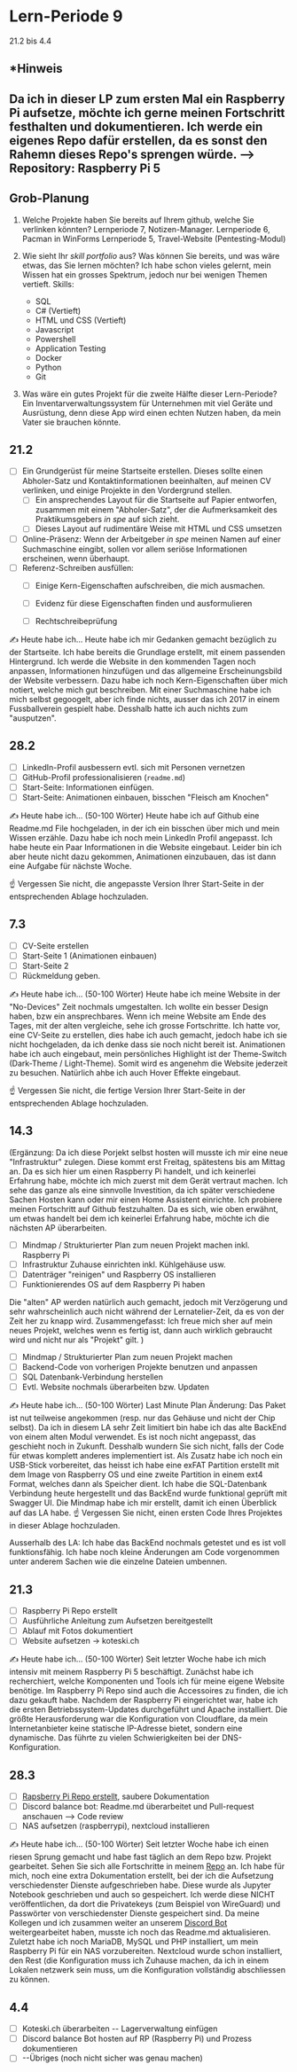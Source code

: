 # Lern-Periode 9

21.2 bis 4.4

## *Hinweis
Da ich in dieser LP zum ersten Mal ein Raspberry Pi aufsetze, möchte ich gerne meinen Fortschritt festhalten und dokumentieren. Ich werde ein eigenes Repo dafür erstellen, da es sonst den Rahemn dieses Repo's sprengen würde.
--> Repository: Raspberry Pi 5
--
## Grob-Planung

1. Welche Projekte haben Sie bereits auf Ihrem github, welche Sie verlinken könnten?
   Lernperiode 7, Notizen-Manager.
   Lernperiode 6, Pacman in WinForms
   Lernperiode 5, Travel-Website
   (Pentesting-Modul)
   
3. Wie sieht Ihr *skill portfolio* aus? Was können Sie bereits, und was wäre etwas, das Sie lernen möchten?
   Ich habe schon vieles gelernt, mein Wissen hat ein grosses Spektrum, jedoch nur bei wenigen Themen vertieft.
   Skills:
   - SQL
   - C# (Vertieft)
   - HTML und CSS (Vertieft)
   - Javascript
   - Powershell
   - Application Testing
   - Docker
   - Python
   - Git
     
5. Was wäre ein gutes Projekt für die zweite Hälfte dieser Lern-Periode?
   Ein Inventarverwaltungssystem für Unternehmen mit viel Geräte und Ausrüstung, denn diese App wird einen echten Nutzen haben, da mein Vater sie brauchen könnte.

## 21.2

- [ ] Ein Grundgerüst für meine Startseite erstellen. Dieses sollte einen Abholer-Satz und Kontaktinformationen beeinhalten, auf meinen CV verlinken, und einige Projekte in den Vordergrund stellen.
  - [ ] Ein ansprechendes Layout für die Startseite auf Papier entworfen, zusammen mit einem "Abholer-Satz", der die Aufmerksamkeit des Praktikumsgebers *in spe* auf sich zieht.
  - [ ] Dieses Layout auf rudimentäre Weise mit HTML und CSS umsetzen

- [ ] Online-Präsenz: Wenn der Arbeitgeber *in spe* meinen Namen auf einer Suchmaschine eingibt, sollen vor allem seriöse Informationen erscheinen, wenn überhaupt. 
- [ ] Referenz-Schreiben ausfüllen:
  - [ ] Einige Kern-Eigenschaften aufschreiben, die mich ausmachen.
  - [ ] Evidenz für diese Eigenschaften finden und ausformulieren
  - [ ] Rechtschreibeprüfung


✍️ Heute habe ich...
Heute habe ich mir Gedanken gemacht bezüglich zu der Startseite. Ich habe bereits die Grundlage erstellt, mit einem passenden Hintergrund. Ich werde die Website in den kommenden Tagen noch anpassen, Informationen hinzufügen und das allgemeine Erscheinungsbild der Website verbessern. Dazu habe ich noch Kern-Eigenschaften über mich notiert, welche mich gut beschreiben. Mit einer Suchmaschine habe ich mich selbst gegoogelt, aber ich finde nichts, ausser das ich 2017 in einem Fussballverein gespielt habe. Desshalb hatte ich auch nichts zum "ausputzen".

## 28.2

- [ ] LinkedIn-Profil ausbessern evtl. sich mit Personen vernetzen
- [ ] GitHub-Profil professionalisieren (`readme.md`)
- [ ] Start-Seite: Informationen einfügen.
- [ ] Start-Seite: Animationen einbauen, bisschen "Fleisch am Knochen"

✍️ Heute habe ich... (50-100 Wörter)
Heute habe ich auf Github eine Readme.md File hochgeladen, in der ich ein bisschen über mich und mein Wissen erzähle. Dazu habe ich noch mein LinkedIn Profil angepasst. Ich habe heute ein Paar Informationen in die Website eingebaut. Leider bin ich aber heute nicht dazu gekommen, Animationen einzubauen, das ist dann eine Aufgabe für nächste Woche.

☝️ Vergessen Sie nicht, die angepasste Version Ihrer Start-Seite in der entsprechenden Ablage hochzuladen.

## 7.3

- [ ] CV-Seite erstellen
- [ ] Start-Seite 1 (Animationen einbauen)
- [ ] Start-Seite 2
- [ ] Rückmeldung geben.

✍️ Heute habe ich... (50-100 Wörter)
Heute habe ich meine Website in der "No-Devices" Zeit nochmals umgestalten. Ich wollte ein besser Design haben, bzw ein ansprechbares. Wenn ich meine Website am Ende des Tages, mit der alten vergleiche, sehe ich grosse Fortschritte. Ich hatte vor, eine CV-Seite zu erstellen, dies habe ich auch gemacht, jedoch habe ich sie nicht hochgeladen, da ich denke dass sie noch nicht bereit ist. Animationen habe ich auch eingebaut, mein persönliches Highlight ist der Theme-Switch (Dark-Theme / Light-Theme). Somit wird es angenehm die Website jederzeit zu besuchen. Natürlich ahbe ich auch Hover Effekte eingebaut.

☝️ Vergessen Sie nicht, die fertige Version Ihrer Start-Seite in der entsprechenden Ablage hochzuladen.

## 14.3

(Ergänzung:
Da ich diese Porjekt selbst hosten will musste ich mir eine neue "Infrastruktur" zulegen. Diese kommt erst Freitag, spätestens bis am Mittag an. Da es sich hier um einen Raspberry Pi handelt, und ich keinerlei Erfahrung habe, möchte ich mich zuerst mit dem Gerät vertraut machen.
Ich sehe das ganze als eine sinnvolle Investition, da ich später verschiedene Sachen Hosten kann oder mir einen Home Assistent einrichte. Ich probiere meinen Fortschritt auf Github festzuhalten.
Da es sich, wie oben erwähnt, um etwas handelt bei dem ich keinerlei Erfahrung habe, möchte ich die nächsten AP überarbeiten.


- [ ] Mindmap / Strukturierter Plan zum neuen Projekt machen inkl. Raspberry Pi
- [ ] Infrastruktur Zuhause einrichten inkl. Kühlgehäuse usw.
- [ ] Datenträger "reinigen" und Raspberry OS installieren
- [ ] Funktionierendes OS auf dem Raspberry Pi haben

Die "alten" AP werden natürlich auch gemacht, jedoch mit Verzögerung und sehr wahrscheinlich auch nicht während der Lernatelier-Zeit, da es von der Zeit her zu knapp wird.
Zusammengefasst: Ich freue mich sher auf mein neues Projekt, welches wenn es fertig ist, dann auch wirklich gebraucht wird und nicht nur als "Projekt" gilt. 
)



- [ ] Mindmap / Strukturierter Plan zum neuen Projekt machen
- [ ] Backend-Code von vorherigen Projekte benutzen und anpassen
- [ ] SQL Datenbank-Verbindung herstellen
- [ ] Evtl. Website nochmals überarbeiten bzw. Updaten

✍️ Heute habe ich... (50-100 Wörter)
Last Minute Plan Änderung: Das Paket ist nut teilweise angekommen (resp. nur das Gehäuse und nicht der Chip selbst). Da ich in diesem LA sehr Zeit limitiert bin habe ich das alte BackEnd von einem alten Modul verwendet. Es ist noch nicht angepasst, das geschieht noch in Zukunft. Desshalb wundern Sie sich nicht, falls der Code für etwas komplett anderes implementiert ist. Als Zusatz habe ich noch ein USB-Stick vorbereitet, das heisst ich habe eine exFAT Partition erstellt mit dem Image von Raspberry OS und eine zweite Partition in einem ext4 Format, welches dann als Speicher dient. Ich habe die SQL-Datenbank Verbindung heute hergestellt und das BackEnd wurde funktional geprüft mit Swagger UI. Die Mindmap habe ich mir erstellt, damit ich einen Überblick auf das LA habe.
☝️ Vergessen Sie nicht, einen ersten Code Ihres Projektes in dieser Ablage hochzuladen.

Ausserhalb des LA: Ich habe das BackEnd nochmals getestet und es ist voll funktionsfähig. Ich habe noch kleine Änderungen am Code vorgenommen unter anderem Sachen wie die einzelne Dateien umbennen.



## 21.3
- [ ] Raspberry Pi Repo erstellt
- [ ] Ausführliche Anleitung zum Aufsetzen bereitgestellt
- [ ] Ablauf mit Fotos dokumentiert
- [ ] Website aufsetzen -> koteski.ch

✍️ Heute habe ich... (50-100 Wörter)
Seit letzter Woche habe ich mich intensiv mit meinem Raspberry Pi 5 beschäftigt. Zunächst habe ich recherchiert, welche Komponenten und Tools ich für meine eigene Website benötige. Im Raspberry Pi Repo sind auch die Accessoires zu finden, die ich dazu gekauft habe. Nachdem der Raspberry Pi eingerichtet war, habe ich die ersten Betriebssystem-Updates durchgeführt und Apache installiert. Die größte Herausforderung war die Konfiguration von Cloudflare, da mein Internetanbieter keine statische IP-Adresse bietet, sondern eine dynamische. Das führte zu vielen Schwierigkeiten bei der DNS-Konfiguration.


## 28.3
- [ ] [Rapsberry Pi Repo erstellt](https://github.com/seakyy/Raspberry-Pi), saubere Dokumentation
- [ ] Discord balance bot: Readme.md überarbeitet und Pull-request anschauen --> Code review
- [ ] NAS aufsetzen (raspberrypi), nextcloud installieren

✍️ Heute habe ich... (50-100 Wörter)
Seit letzter Woche habe ich einen riesen Sprung gemacht und habe fast täglich an dem Repo bzw. Projekt gearbeitet. Sehen Sie sich alle Fortschritte in meinem [Repo](https://github.com/seakyy/Raspberry-Pi) an. Ich habe für mich, noch eine extra Dokumentation erstellt, bei der ich die Aufsetzung verschiedenster Dienste aufgeschrieben habe. Diese wurde als Jupyter Notebook geschrieben und auch so gespeichert. Ich werde diese NICHT veröffentlichen, da dort die Privatekeys (zum Beispiel von WireGuard) und Passwörter von verschiedenster Dienste gespeichert sind. Da meine Kollegen und ich zusammen weiter an unserem [Discord Bot](https://github.com/IM23d/discord-balance-bot) weitergearbeitet haben, musste ich noch das Readme.md aktualisieren. Zuletzt habe ich noch MariaDB, MySQL und PHP installiert, um mein Raspberry Pi für ein NAS vorzubereiten. Nextcloud wurde schon installiert, den Rest (die Konfiguration muss ich Zuhause machen, da ich in einem Lokalen netzwerk sein muss, um die Konfiguration vollständig abschliessen zu können.


## 4.4
- [ ] Koteski.ch überarbeiten -- Lagerverwaltung einfügen
- [ ] Discord balance Bot hosten auf RP (Raspberry Pi) und Prozess dokumentieren
- [ ] --Übriges (noch nicht sicher was genau machen) 
